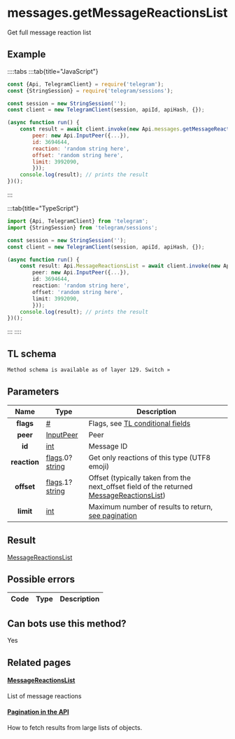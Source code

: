 # messages.getMessageReactionsList

Get full message reaction list

## Example

::::tabs
:::tab{title="JavaScript"}

```js
const {Api, TelegramClient} = require('telegram');
const {StringSession} = require('telegram/sessions');

const session = new StringSession('');
const client = new TelegramClient(session, apiId, apiHash, {});

(async function run() {
    const result = await client.invoke(new Api.messages.getMessageReactionsList({
		peer: new Api.InputPeer({...}),
		id: 3694644,
		reaction: 'random string here',
		offset: 'random string here',
		limit: 3992090,
		}));
    console.log(result); // prints the result
})();

```

:::

:::tab{title="TypeScript"}

```ts
import {Api, TelegramClient} from 'telegram';
import {StringSession} from 'telegram/sessions';

const session = new StringSession('');
const client = new TelegramClient(session, apiId, apiHash, {});

(async function run() {
    const result: Api.MessageReactionsList = await client.invoke(new Api.messages.getMessageReactionsList({
		peer: new Api.InputPeer({...}),
		id: 3694644,
		reaction: 'random string here',
		offset: 'random string here',
		limit: 3992090,
		}));
    console.log(result); // prints the result
})();

```

:::
::::

## TL schema

```txt
Method schema is available as of layer 129. Switch »
```

## Parameters

|     Name     | Type                                                                                                                           | Description                                                                                                                                     |
| :----------: | ------------------------------------------------------------------------------------------------------------------------------ | ----------------------------------------------------------------------------------------------------------------------------------------------- |
|  **flags**   | [#](https://core.telegram.org/type/%23)                                                                                        | Flags, see [TL conditional fields](https://core.telegram.org/mtproto/TL-combinators#conditional-fields)                                         |
|   **peer**   | [InputPeer](https://core.telegram.org/type/InputPeer)                                                                          | Peer                                                                                                                                            |
|    **id**    | [int](https://core.telegram.org/type/int)                                                                                      | Message ID                                                                                                                                      |
| **reaction** | [flags](https://core.telegram.org/mtproto/TL-combinators#conditional-fields).0?[string](https://core.telegram.org/type/string) | Get only reactions of this type (UTF8 emoji)                                                                                                    |
|  **offset**  | [flags](https://core.telegram.org/mtproto/TL-combinators#conditional-fields).1?[string](https://core.telegram.org/type/string) | Offset (typically taken from the next_offset field of the returned [MessageReactionsList](https://core.telegram.org/type/MessageReactionsList)) |
|  **limit**   | [int](https://core.telegram.org/type/int)                                                                                      | Maximum number of results to return, [see pagination](https://core.telegram.org/api/offsets)                                                    |

## Result

[MessageReactionsList](https://core.telegram.org/type/MessageReactionsList)

## Possible errors

| Code | Type | Description |
| :--: | ---- | ----------- |

## Can bots use this method?

Yes

## Related pages

#### [MessageReactionsList](https://core.telegram.org/type/MessageReactionsList)

List of message reactions

#### [Pagination in the API](https://core.telegram.org/api/offsets)

How to fetch results from large lists of objects.
